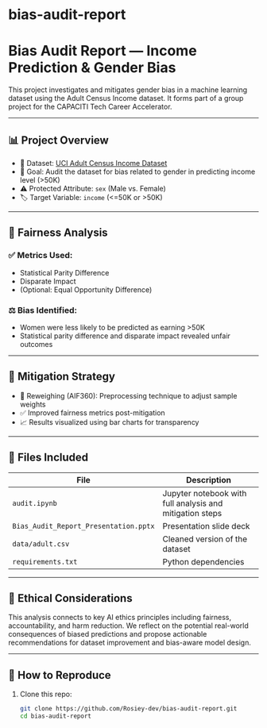 # bias-audit-report
# Bias Audit Report — Income Prediction & Gender Bias

This project investigates and mitigates gender bias in a machine learning dataset using the Adult Census Income dataset. It forms part of a group project for the CAPACITI Tech Career Accelerator.

---

## 📊 Project Overview

- 📁 Dataset: [UCI Adult Census Income Dataset](https://archive.ics.uci.edu/ml/datasets/adult)
- 🎯 Goal: Audit the dataset for bias related to gender in predicting income level (>50K)
- ⚠️ Protected Attribute: `sex` (Male vs. Female)
- 🏷️ Target Variable: `income` (<=50K or >50K)

---

## 🧪 Fairness Analysis

### ✅ Metrics Used:
- Statistical Parity Difference
- Disparate Impact
- (Optional: Equal Opportunity Difference)

### ⚖️ Bias Identified:
- Women were less likely to be predicted as earning >50K
- Statistical parity difference and disparate impact revealed unfair outcomes

---

## 🔧 Mitigation Strategy

- 🔄 Reweighing (AIF360): Preprocessing technique to adjust sample weights
- ✅ Improved fairness metrics post-mitigation
- 📈 Results visualized using bar charts for transparency

---

## 📁 Files Included

| File | Description |
|------|-------------|
| `audit.ipynb` | Jupyter notebook with full analysis and mitigation steps |
| `Bias_Audit_Report_Presentation.pptx` | Presentation slide deck |
| `data/adult.csv` | Cleaned version of the dataset |
| `requirements.txt` | Python dependencies |

---

## 🧠 Ethical Considerations

This analysis connects to key AI ethics principles including fairness, accountability, and harm reduction. We reflect on the potential real-world consequences of biased predictions and propose actionable recommendations for dataset improvement and bias-aware model design.

---

## 🔄 How to Reproduce

1. Clone this repo:
   ```bash
   git clone https://github.com/Rosiey-dev/bias-audit-report.git
   cd bias-audit-report
